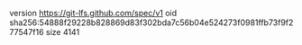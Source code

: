 version https://git-lfs.github.com/spec/v1
oid sha256:54888f29228b828869d83f302bda7c56b04e524273f0981ffb73f9f277547f16
size 4141

